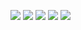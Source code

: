<!--
**Stanley5249/Stanley5249** is a ✨ _special_ ✨ repository because its `README.md` (this file) appears on your GitHub profile.

Here are some ideas to get you started:

- 🔭 I’m currently working on ...
- 🌱 I’m currently learning ...
- 👯 I’m looking to collaborate on ...
- 🤔 I’m looking for help with ...
- 💬 Ask me about ...
- 📫 How to reach me: ...
- 😄 Pronouns: ...
- ⚡ Fun fact: ...
-->

![](https://github-profile-summary-cards.vercel.app/api/cards/profile-details?username=Stanley5249&theme=monokai)
![](https://github-profile-summary-cards.vercel.app/api/cards/repos-per-language?username=Stanley5249&theme=monokai)
![](https://github-profile-summary-cards.vercel.app/api/cards/most-commit-language?username=Stanley5249&theme=monokai)
![](https://github-profile-summary-cards.vercel.app/api/cards/stats?username=Stanley5249&theme=monokai)
![](https://github-profile-summary-cards.vercel.app/api/cards/productive-time?username=Stanley5249&theme=monokai&utcOffset=8)
